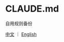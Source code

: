 # CLAUDE.md

自用规则备份

[中文](https://github.com/radishzzz/CLAUDE.md/blob/main/CLAUDE.zh.md) ｜ [English](https://github.com/radishzzz/CLAUDE.md/blob/main/CLAUDE.md)

